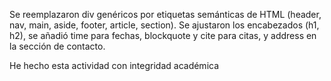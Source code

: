 Se reemplazaron div genéricos por etiquetas semánticas de HTML (header, nav, main, aside, footer, article, section).
Se ajustaron los encabezados (h1, h2), se añadió time para fechas, blockquote y cite para citas, y address en la sección de contacto.

He hecho esta actividad con integridad académica
